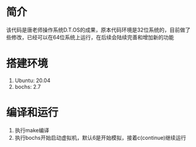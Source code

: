 # 简介
该代码是唐老师操作系统D.T.OS的成果，原本代码环境是32位系统的，目前做了些修改，已经可以在64位系统上运行，在后续会陆续完善和增加新的功能

# 搭建环境
1. Ubuntu: 20.04
2. bochs: 2.7

# 编译和运行
1. 执行make编译
2. 执行bochs开始启动虚拟机，默认6是开始模拟，接着c(continue)继续运行